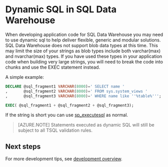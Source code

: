 <properties
   pageTitle="Dynamic SQL in SQL Data Warehouse | Microsoft Azure"
   description="Tips for using dynamic SQL in Azure SQL Data Warehouse for developing solutions."
   services="sql-data-warehouse"
   documentationCenter="NA"
   authors="jrowlandjones"
   manager="barbkess"
   editor=""/>

<tags
   ms.service="sql-data-warehouse"
   ms.devlang="NA"
   ms.topic="article"
   ms.tgt_pltfrm="NA"
   ms.workload="data-services"
   ms.date="06/14/2016"
   ms.author="jrj;barbkess;sonyama"/>

# Dynamic SQL in SQL Data Warehouse
When developing application code for SQL Data Warehouse you may need to use dynamic sql to help deliver flexible, generic and modular solutions. SQL Data Warehouse does not support blob data types at this time. This may limit the size of your strings as blob types include both varchar(max) and nvarchar(max) types. If you have used these types in your application code when building very large strings, you will need to break the code into chunks and use the EXEC statement instead.

A simple example:

```sql
DECLARE @sql_fragment1 VARCHAR(8000)=' SELECT name '
,       @sql_fragment2 VARCHAR(8000)=' FROM sys.system_views '
,       @sql_fragment3 VARCHAR(8000)=' WHERE name like ''%table%''';

EXEC( @sql_fragment1 + @sql_fragment2 + @sql_fragment3);
```

If the string is short you can use [sp_executesql][] as normal.

> [AZURE.NOTE] Statements executed as dynamic SQL will still be subject to all TSQL validation rules.

## Next steps
For more development tips, see [development overview][].

<!--Image references-->

<!--Article references-->
[development overview]: sql-data-warehouse-overview-develop.md

<!--MSDN references-->
[sp_executesql]: https://msdn.microsoft.com/library/ms188001.aspx

<!--Other Web references-->

